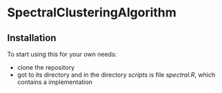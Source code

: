 # SpectralClusteringAlgorithm

## Installation

To start using this for your own needs:  
- clone the repository  
- got to its directory and in the directory *scripts* is file *spectral.R*, which contains a implementation  